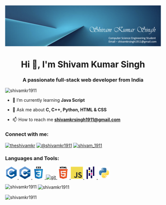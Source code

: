![MasterHead](https://github.com/shivamkr1911/shivamkr1911/blob/main/Screenshot%202023-09-30%20015156.png)

<h1 align="center">Hi 👋, I'm Shivam Kumar Singh</h1>
<h3 align="center">A passionate full-stack web developer from India</h3>

<p align="left"> <img src="https://komarev.com/ghpvc/?username=shivamkr1911&label=Profile%20views&color=0e75b6&style=flat" alt="shivamkr1911" /> </p>

- 🌱 I’m currently learning **Java Script**

- 💬 Ask me about **C, C++, Python, HTML & CSS**

- 📫 How to reach me **shivamkrsingh1911@gmail.com**

<h3 align="left">Connect with me:</h3>
<p align="left">
<a href="https://linkedin.com/in/shivamkr1911" target="blank"><img align="center" src="https://raw.githubusercontent.com/rahuldkjain/github-profile-readme-generator/master/src/images/icons/Social/linked-in-alt.svg" alt="theshivamkr" height="30" width="40" /></a>
<a href="https://www.hackerrank.com/@shivamkr1911" target="blank"><img align="center" src="https://raw.githubusercontent.com/rahuldkjain/github-profile-readme-generator/master/src/images/icons/Social/hackerrank.svg" alt="@shivamkr1911" height="30" width="40" /></a>
<a href="https://www.leetcode.com/shivamkr1911" target="blank"><img align="center" src="https://raw.githubusercontent.com/rahuldkjain/github-profile-readme-generator/master/src/images/icons/Social/leet-code.svg" alt="shivam_1911" height="30" width="40" /></a>
</p>

<h3 align="left">Languages and Tools:</h3>
<p align="left"> <a href="https://www.cprogramming.com/" target="_blank" rel="noreferrer"> <img src="https://raw.githubusercontent.com/devicons/devicon/master/icons/c/c-original.svg" alt="c" width="40" height="40"/> </a> <a href="https://www.w3schools.com/cpp/" target="_blank" rel="noreferrer"> <img src="https://raw.githubusercontent.com/devicons/devicon/master/icons/cplusplus/cplusplus-original.svg" alt="cplusplus" width="40" height="40"/> </a> <a href="https://www.w3schools.com/css/" target="_blank" rel="noreferrer"> <img src="https://raw.githubusercontent.com/devicons/devicon/master/icons/css3/css3-original-wordmark.svg" alt="css3" width="40" height="40"/> </a> <a href="https://git-scm.com/" target="_blank" rel="noreferrer"> <img src="https://www.vectorlogo.zone/logos/git-scm/git-scm-icon.svg" alt="git" width="40" height="40"/> </a> <a href="https://www.w3.org/html/" target="_blank" rel="noreferrer"> <img src="https://raw.githubusercontent.com/devicons/devicon/master/icons/html5/html5-original-wordmark.svg" alt="html5" width="40" height="40"/> </a> <a href="https://developer.mozilla.org/en-US/docs/Web/JavaScript" target="_blank" rel="noreferrer"> <img src="https://raw.githubusercontent.com/devicons/devicon/master/icons/javascript/javascript-original.svg" alt="javascript" width="40" height="40"/> </a> <a href="https://pandas.pydata.org/" target="_blank" rel="noreferrer"> <img src="https://raw.githubusercontent.com/devicons/devicon/2ae2a900d2f041da66e950e4d48052658d850630/icons/pandas/pandas-original.svg" alt="pandas" width="40" height="40"/> </a> <a href="https://www.python.org" target="_blank" rel="noreferrer"> <img src="https://raw.githubusercontent.com/devicons/devicon/master/icons/python/python-original.svg" alt="python" width="40" height="40"/> </a> </p>

<p><img align="left" src="https://github-readme-stats.vercel.app/api/top-langs?username=shivamkr1911&show_icons=true&locale=en&layout=compact" alt="shivamkr1911" /></p>

<p>&nbsp;<img align="center" src="https://github-readme-stats.vercel.app/api?username=shivamkr1911&show_icons=true&locale=en" alt="shivamkr1911" /></p>

<p><img align="center" src="https://github-readme-streak-stats.herokuapp.com/?user=shivamkr1911&" alt="shivamkr1911" /></p>
